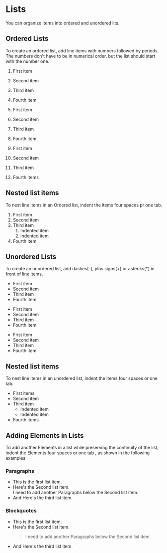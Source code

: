 # Lists
You can organize items into ordered and unordered lits.

## Ordered Lists
To create  an ordered list, add line items with numbers followed by periods. The numbers don't have to be in numerical order, but the list should start with the number one.

1. First item
2. Second item
3. Third item
4. Fourth item

1. First item
1. Second item
1. Third item
1. Fourth item

1. First item
8. Second item
3. Third item
5. Fourth items

## Nested list items
To nest line items in an Ordered list, indent the items four spaces pr one tab.
1. First item
2. Second item
3. Third item
    1. Indented item
    2. Indented item
4. Fourth item


## Unordered Lists
To create an unordered list, add dashes(-), plus signs(+) or asteriks(*) in front of line items.

- First item
- Second item
- Third item
- Fourth item

* First item
* Second item
* Third item
* Fourth item


+ First item
+ Second item
+ Third item
+ Fourth item

## Nested list items
To nest line items in an unordered list, indent the items four spaces or one tab.
- First items
- Second item
- Third item
    - Indented item
    - Indented item
- Fourth items

## Adding Elements in Lists
To add another Elements in a list while preserving the continuity of the list, indent the Elements four spaces or one tab , as shown in the following examples

###  Paragraphs

* This is the first list item.
* Here's the Second list item.  
    I need to add another Paragraphs below the Second list item.
* And Here's the third list item.

### Blockquotes
* This is the first list item.
* Here's the Second list item.
    > I need to add another Paragraphs below the Second list item.
* And Here's the third list item.
